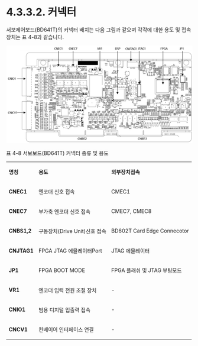﻿# 4.3.3.2. 커넥터

서보제어보드(BD641T)의 커넥터 배치는 다음 그림과 같으며 각각에 대한 용도 및 접속장치는 표 4-8과 같습니다. 

![](../../../_assets/4.3.3.1._개요(Hi6).png  )

표 4-8 서보보드(BD641T) 커넥터 종류 및 용도

<table>
<tbody>
<tr class="odd">
<td><p><strong>명칭</strong></p></td>
<td><p><strong>용도</strong></p></td>
<td><p><strong>외부장치접속</strong></p></td>
</tr>
<tr class="even">
<td><p><strong>CNEC1</strong></p></td>
<td><p>엔코더 신호 접속</p></td>
<td><p>CMEC1</p></td>
</tr>
<tr class="odd">
<td><p><strong>CNEC7</strong></p></td>
<td><p>부가축 엔코더 신호 접속</p></td>
<td><p>CMEC7, CMEC8</p></td>
</tr>
<tr class="even">
<td><p><strong>CNBS1,2</strong></p></td>
<td><p>구동장치(Drive Unit)신호 접속</p></td>
<td><p>BD602T Card Edge Connecotor</p></td>
</tr>
<tr class="odd">
<td><p><strong>CNJTAG1</strong></p></td>
<td><p>FPGA JTAG 에뮬레이터Port</p></td>
<td><p>JTAG 에뮬레이터</p></td>
</tr>
<tr class="even">
<td><p><strong>JP1</strong></p></td>
<td><p>FPGA BOOT MODE</p></td>
<td><p>FPGA 플래쉬 및 JTAG 부팅모드</p></td>
</tr>
<tr class="odd">
<td><p><strong>VR1</strong></p></td>
<td><p>엔코더 입력 전원 조절 장치</p></td>
<td><p>-</p></td>
</tr>
<tr class="even">
<td><p><strong>CNIO1</strong></p></td>
<td><p>범용 디지털 입출력 접속</p></td>
<td><p>-</p></td>
</tr>
<tr class="odd">
<td><p><strong>CNCV1</strong></p></td>
<td><p>컨베이어 인터페이스 연결</p></td>
<td><p>-</p></td>
</tr>
</tbody>
</table>
